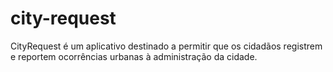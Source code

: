 # city-request
CityRequest é um aplicativo destinado a permitir que os cidadãos registrem e reportem ocorrências urbanas à administração da cidade.
